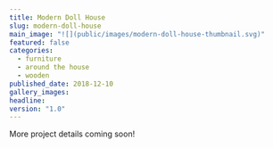 ```yaml
---
title: Modern Doll House
slug: modern-doll-house
main_image: "![](public/images/modern-doll-house-thumbnail.svg)"
featured: false
categories:
  - furniture
  - around the house
  - wooden
published_date: 2018-12-10
gallery_images: 
headline: 
version: "1.0"
---
```


More project details coming soon!